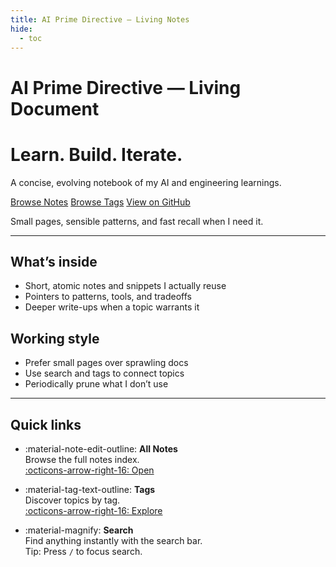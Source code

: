 ```yaml
---
title: AI Prime Directive — Living Notes
hide:
  - toc
---
```


# AI Prime Directive — Living Document

<div class="hero">
  <h1>Learn. Build. Iterate.</h1>
  <p>A concise, evolving notebook of my AI and engineering learnings.</p>
  <p class="cta">
    <a class="md-button md-button--primary" href="notes/">Browse Notes</a>
    <a class="md-button md-button--primary" href="tags/">Browse Tags</a>
    <a class="md-button md-button--primary" href="https://github.com/ozgurgulerx/ai-prime-directive">View on GitHub</a>
  </p>
  <p>Small pages, sensible patterns, and fast recall when I need it.</p>

</div>

---

## What’s inside

- Short, atomic notes and snippets I actually reuse
- Pointers to patterns, tools, and tradeoffs
- Deeper write-ups when a topic warrants it

## Working style

- Prefer small pages over sprawling docs
- Use search and tags to connect topics
- Periodically prune what I don’t use

---

## Quick links

<div class="grid cards" markdown>

- :material-note-edit-outline: **All Notes**  
  Browse the full notes index.  
  [:octicons-arrow-right-16: Open](notes/)

- :material-tag-text-outline: **Tags**  
  Discover topics by tag.  
  [:octicons-arrow-right-16: Explore](tags/)

- :material-magnify: **Search**  
  Find anything instantly with the search bar.  
  Tip: Press `/` to focus search.

</div>
